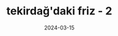 ---
layout: project
title: tekirdağ'daki friz - 2
title_en: frieze in tekirdağ - 2
category: fotogrametri
category_en: photogrammetry
date: 2024-03-15
embed_url: https://sketchfab.com/models/1c3c4a57c4604ecc890e7c437b5a9f84/embed
description: Tekirdağ Arkeoloji ve Etnografya Müzesi
description_en: Tekirdağ Archaeology and Ethnography Museum
has_full_page: false
--- 